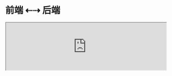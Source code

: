 # 前端 ⇠⇢ 后端

<iframe src='https://ndor.netlify.app' width='100%' height='90%' />

---

## 用 webassymbly 统一前后端

```go {1,7}
func (idx *index) Render() app.UI {
	return app.Div().Style("overflow", "hidden").Body(
		// ...
		app.Button().
			ID("run-button").
			Class("run-button").
			OnClick(goButtonAction)
			Text("GO"),
	)
}
```

```go
func goButtonAction(ctx app.Context, e app.Event) {
	root := app.Window()
	code := root.Get("GetCode").Invoke().String()
	imgData, err := pkg.Run(width, height, code)
	// ...
	root.Get(pictureAreaID).Set("src", imgData)
}
```

[Source Code](https://github.com/zrcoder/ndor) | [Go WebAssembly](https://go.dev/wiki/WebAssembly)

---

## Amisgo

组件丰富的纯 Go 语言 web 框架，前端为主，也非常容易集成后端，写前后端合一的 web 应用。

![dev-toys-by-amisgo](https://raw.githubusercontent.com/zrcoder/amisgo-examples/main/dtoy.png)

[amisgo](https://github.com/zrcoder/amisgo) | [amisgo-examples](https://github.com/zrcoder/amisgo-examples)
